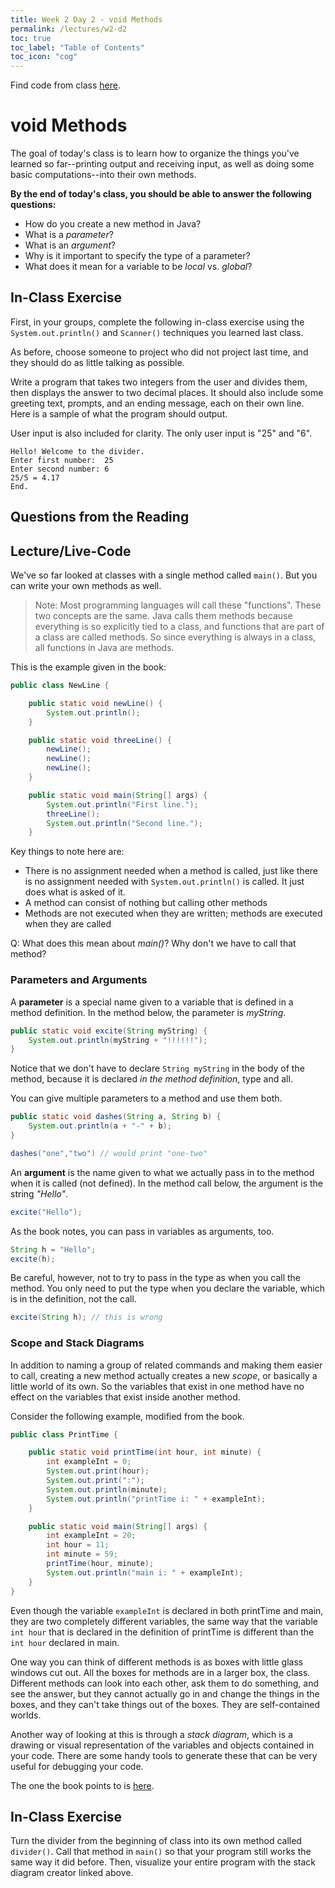 ```yaml
---
title: Week 2 Day 2 - void Methods
permalink: /lectures/w2-d2
toc: true
toc_label: "Table of Contents"
toc_icon: "cog"
---
```


Find code from class [here](https://github.com/alackles/CMSC-150-WT-23/tree/main/_pages/lectures/week2).

# void Methods

The goal of today's class is to learn how to organize the things you've learned so far--printing output and receiving input, as well as doing some basic computations--into their own methods. 

**By the end of today's class, you should be able to answer the following questions:**
- How do you create a new method in Java? 
- What is a _parameter_?
- What is an _argument_?
- Why is it important to specify the type of a parameter? 
- What does it mean for a variable to be _local_ vs. _global_?

## In-Class Exercise

First, in your groups, complete the following in-class exercise using the `System.out.println()` and `Scanner()` techniques you learned last class. 

As before, choose someone to project who did not project last time, and they should do as little talking as possible. 

Write a program that takes two integers from the user and divides them, then displays the answer to two decimal places. It should also include some greeting text, prompts, and an ending message, each on their own line. Here is a sample of what the program should output. 

User input is also included for clarity. The only user input is "25" and "6". 

```
Hello! Welcome to the divider.
Enter first number:  25
Enter second number: 6
25/5 = 4.17
End.
```

## Questions from the Reading

## Lecture/Live-Code

We've so far looked at classes with a single method called `main()`. But you can write your own methods as well. 

> Note: Most programming languages will call these "functions". These two concepts are the same. Java calls them methods because everything is so explicitly tied to a class, and functions that are part of a class are called methods. So since everything is always in a class, all functions in Java are methods.

This is the example given in the book:

```java
public class NewLine {

    public static void newLine() {
        System.out.println();
    }

    public static void threeLine() {
        newLine();
        newLine();
        newLine();
    }

    public static void main(String[] args) {
        System.out.println("First line.");
        threeLine();
        System.out.println("Second line.");
    }
```

Key things to note here are:
- There is no assignment needed when a method is called, just like there is no assignment needed with `System.out.println()` is called. It just does what is asked of it.
- A method can consist of nothing but calling other methods
- Methods are not executed when they are written; methods are executed when they are called

Q: What does this mean about _main()_? Why don't we have to call that method? 

### Parameters and Arguments

A **parameter** is a special name given to a variable that is defined in a method definition. In the method below, the parameter is _myString_.

```java
public static void excite(String myString) {
    System.out.println(myString + "!!!!!!");
}
```

Notice that we don't have to declare `String myString` in the body of the method, because it is declared _in the method definition_, type and all. 

You can give multiple parameters to a method and use them both.

```java
public static void dashes(String a, String b) {
    System.out.println(a + "-" + b);
}
```

```java
dashes("one","two") // would print "one-two"
```

An **argument** is the name given to what we actually pass in to the method when it is called (not defined). In the method call below, the argument is the string _"Hello"_. 

```java
excite("Hello");
```

As the book notes, you can pass in variables as arguments, too. 

```java
String h = "Hello";
excite(h);
```

Be careful, however, not to try to pass in the type as when you call the method. You only need to put the type when you declare the variable, which is in the definition, not the call. 

```java
excite(String h); // this is wrong
```

### Scope and Stack Diagrams

In addition to naming a group of related commands and making them easier to call, creating a new method actually creates a new _scope_, or basically a little world of its own. So the variables that exist in one method have no effect on the variables that exist inside another method. 

Consider the following example, modified from the book.

```java
public class PrintTime {

    public static void printTime(int hour, int minute) {
        int exampleInt = 0;
        System.out.print(hour);
        System.out.print(":");
        System.out.println(minute);
        System.out.println("printTime i: " + exampleInt);
    }

    public static void main(String[] args) {
        int exampleInt = 20;
        int hour = 11;
        int minute = 59;
        printTime(hour, minute);
        System.out.println("main i: " + exampleInt);
    }
}
```

Even though the variable `exampleInt` is declared in both printTime and main, they are two completely different variables, the same way that the variable `int hour` that is declared in the definition of printTime is different than the `int hour` declared in main. 

One way you can think of different methods is as boxes with little glass windows cut out. All the boxes for methods are in a larger box, the class. Different methods can look into each other, ask them to do something, and see the answer, but they cannot actually go in and change the things in the boxes, and they can't take things out of the boxes. They are self-contained worlds. 

Another way of looking at this is through a _stack diagram_, which is a drawing or visual representation of the variables and objects contained in your code. There are some handy tools to generate these that can be very useful for debugging your code. 

The one the book points to is [here](https://thinkjava.org/javatutor). 

## In-Class Exercise

Turn the divider from the beginning of class into its own method called `divider()`. Call that method in `main()` so that your program still works the same way it did before. Then, visualize your entire program with the stack diagram creator linked above.